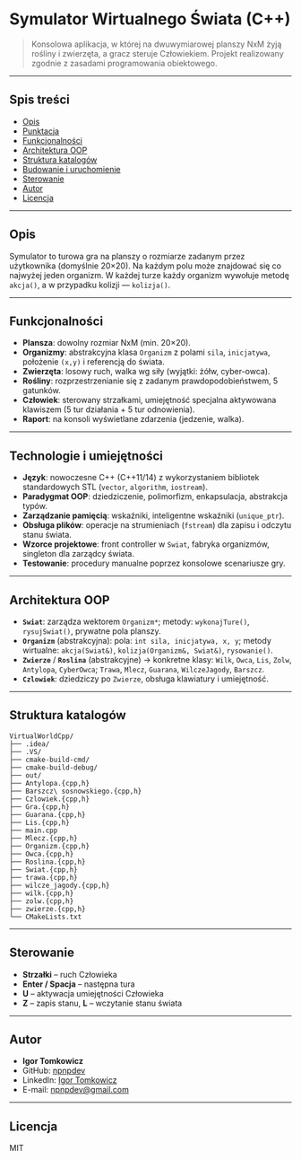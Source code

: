 # Symulator Wirtualnego Świata (C++)

> Konsolowa aplikacja, w której na dwuwymiarowej planszy NxM żyją rośliny i zwierzęta, a gracz steruje Człowiekiem. Projekt realizowany zgodnie z zasadami programowania obiektowego.

---

## Spis treści

* [Opis](#opis)
* [Punktacja](#punktacja)
* [Funkcjonalności](#funkcjonalności)
* [Architektura OOP](#architektura-oop)
* [Struktura katalogów](#struktura-katalogów)
* [Budowanie i uruchomienie](#budowanie-i-uruchomienie)
* [Sterowanie](#sterowanie)
* [Autor](#autor)
* [Licencja](#licencja)

---

## Opis

Symulator to turowa gra na planszy o rozmiarze zadanym przez użytkownika (domyślnie 20×20). Na każdym polu może znajdować się co najwyżej jeden organizm. W każdej turze każdy organizm wywołuje metodę `akcja()`, a w przypadku kolizji — `kolizja()`.

---

## Funkcjonalności

* **Plansza**: dowolny rozmiar NxM (min. 20×20).
* **Organizmy**: abstrakcyjna klasa `Organizm` z polami `sila`, `inicjatywa`, położenie `(x,y)` i referencją do świata.
* **Zwierzęta**: losowy ruch, walka wg siły (wyjątki: żółw, cyber-owca).
* **Rośliny**: rozprzestrzenianie się z zadanym prawdopodobieństwem, 5 gatunków.
* **Człowiek**: sterowany strzałkami, umiejętność specjalna aktywowana klawiszem (5 tur działania + 5 tur odnowienia).
* **Raport**: na konsoli wyświetlane zdarzenia (jedzenie, walka).

---

## Technologie i umiejętności

* **Język**: nowoczesne C++ (C++11/14) z wykorzystaniem bibliotek standardowych STL (`vector`, `algorithm`, `iostream`).
* **Paradygmat OOP**: dziedziczenie, polimorfizm, enkapsulacja, abstrakcja typów.
* **Zarządzanie pamięcią**: wskaźniki, inteligentne wskaźniki (`unique_ptr`).
* **Obsługa plików**: operacje na strumieniach (`fstream`) dla zapisu i odczytu stanu świata.
* **Wzorce projektowe**: front controller w `Swiat`, fabryka organizmów, singleton dla zarządcy świata.
* **Testowanie**: procedury manualne poprzez konsolowe scenariusze gry.

---

## Architektura OOP

* **`Swiat`**: zarządza wektorem `Organizm*`; metody: `wykonajTure()`, `rysujSwiat()`, prywatne pola planszy.
* **`Organizm`** (abstrakcyjna): pola: `int sila, inicjatywa, x, y`; metody wirtualne: `akcja(Swiat&)`, `kolizja(Organizm&, Swiat&)`, `rysowanie()`.
* **`Zwierze`** / **`Roslina`** (abstrakcyjne) → konkretne klasy: `Wilk`, `Owca`, `Lis`, `Zolw`, `Antylopa`, `CyberOwca`; `Trawa`, `Mlecz`, `Guarana`, `WilczeJagody`, `Barszcz`.
* **`Czlowiek`**: dziedziczy po `Zwierze`, obsługa klawiatury i umiejętność.

---

## Struktura katalogów

```
VirtualWorldCpp/
├── .idea/
├── .VS/
├── cmake-build-cmd/
├── cmake-build-debug/
├── out/
├── Antylopa.{cpp,h}
├── Barszcz\ sosnowskiego.{cpp,h}
├── Czlowiek.{cpp,h}
├── Gra.{cpp,h}
├── Guarana.{cpp,h}
├── Lis.{cpp,h}
├── main.cpp
├── Mlecz.{cpp,h}
├── Organizm.{cpp,h}
├── Owca.{cpp,h}
├── Roslina.{cpp,h}
├── Swiat.{cpp,h}
├── trawa.{cpp,h}
├── wilcze_jagody.{cpp,h}
├── wilk.{cpp,h}
├── zolw.{cpp,h}
├── zwierze.{cpp,h}
└── CMakeLists.txt
```

---

## Sterowanie

* **Strzałki** – ruch Człowieka
* **Enter / Spacja** – następna tura
* **U** – aktywacja umiejętności Człowieka
* **Z** – zapis stanu, **L** – wczytanie stanu świata

---

## Autor

* **Igor Tomkowicz**
* GitHub: [npnpdev](https://github.com/npnpdev)
* LinkedIn: [Igor Tomkowicz](https://www.linkedin.com/in/igor-tomkowicz-a5760b358/)
* E-mail: npnpdev@gmail.com

---

## Licencja

MIT
